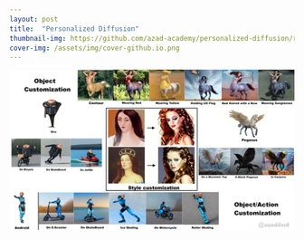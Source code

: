 ```yaml
---
layout: post
title:  "Personalized Diffusion"
thumbnail-img: https://github.com/azad-academy/personalized-diffusion/raw/main/cover.jpg
cover-img: /assets/img/cover-github.io.png
---
```


[![PSD](https://github.com/azad-academy/personalized-diffusion/raw/main/cover.jpg)](https://github.com/azad-academy/personalized-diffusion)